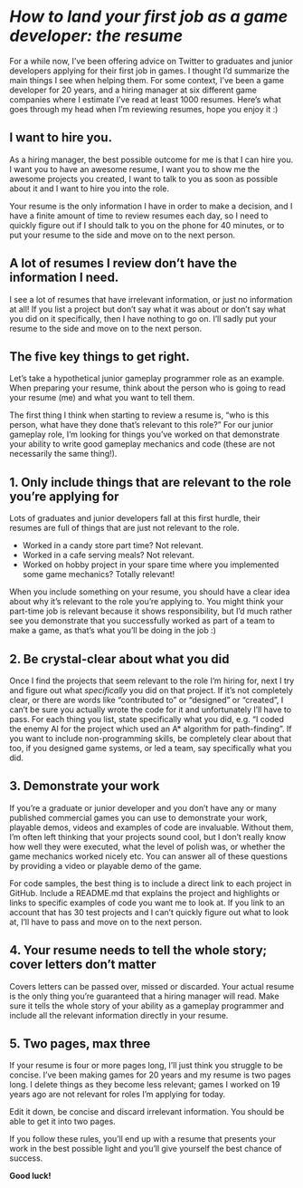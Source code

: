 # _How to land your first job as a game developer: the resume_

For a while now, I’ve been offering advice on Twitter to graduates and junior developers applying for their first job in games. I thought I’d summarize the main things I see when helping them.
For some context, I’ve been a game developer for 20 years, and a hiring manager at six different game companies where I estimate I’ve read at least 1000 resumes. Here’s what goes through my head when I’m reviewing resumes, hope you enjoy it :)

## I want to hire you.
As a hiring manager, the best possible outcome for me is that I can hire you. I want you to have an awesome resume, I want you to show me the awesome projects you created, I want to talk to you as soon as possible about it and I want to hire you into the role.

Your resume is the only information I have in order to make a decision, and I have a finite amount of time to review resumes each day, so I need to quickly figure out if I should talk to you on the phone for 40 minutes, or to put your resume to the side and move on to the next person.

## A lot of resumes I review don’t have the information I need.
I see a lot of resumes that have irrelevant information, or just no information at all! If you list a project but don’t say what it was about or don’t say what you did on it specifically, then I have nothing to go on. I’ll sadly put your resume to the side and move on to the next person.

## The five key things to get right.
Let’s take a hypothetical junior gameplay programmer role as an example. When preparing your resume, think about the person who is going to read your resume (me) and what you want to tell them.

The first thing I think when starting to review a resume is, “who is this person, what have they done that’s relevant to this role?” For our junior gameplay role, I’m looking for things you’ve worked on that demonstrate your ability to write good gameplay mechanics and code (these are not necessarily the same thing!).
## 1. Only include things that are relevant to the role you’re applying for
Lots of graduates and junior developers fall at this first hurdle, their resumes are full of things that are just not relevant to the role.
- Worked in a candy store part time? Not relevant.
- Worked in a cafe serving meals? Not relevant.
- Worked on hobby project in your spare time where you implemented some game mechanics? Totally relevant!

When you include something on your resume, you should have a clear idea about why it’s relevant to the role you’re applying to. You might think your part-time job is relevant because it shows responsibility, but I’d much rather see you demonstrate that you successfully worked as part of a team to make a game, as that’s what you’ll be doing in the job :)

## 2. Be crystal-clear about what you did
Once I find the projects that seem relevant to the role I’m hiring for, next I try and figure out what *specifically* you did on that project. If it’s not completely clear, or there are words like “contributed to” or “designed” or “created”, I can’t be sure you actually wrote the code for it and unfortunately I’ll have to pass.
For each thing you list, state specifically what you did, e.g. “I coded the enemy AI for the project which used an A* algorithm for path-finding”. If you want to include non-programming skills, be completely clear about that too, if you designed game systems, or led a team, say specifically what you did.

## 3. Demonstrate your work
If you’re a graduate or junior developer and you don’t have any or many published commercial games you can use to demonstrate your work, playable demos, videos and examples of code are invaluable. Without them, I’m often left thinking that your projects sound cool, but I don’t really know how well they were executed, what the level of polish was, or whether the game mechanics worked nicely etc. You can answer all of these questions by providing a video or playable demo of the game.

For code samples, the best thing is to include a direct link to each project in GitHub. Include a README.md that explains the project and highlights or links to specific examples of code you want me to look at. If you link to an account that has 30 test projects and I can’t quickly figure out what to look at, I’ll have to pass and move on to the next person.

## 4. Your resume needs to tell the whole story; cover letters don’t matter
Covers letters can be passed over, missed or discarded. Your actual resume is the only thing you’re guaranteed that a hiring manager will read. Make sure it tells the whole story of your ability as a gameplay programmer and include all the relevant information directly in your resume.

## 5. Two pages, max three
If your resume is four or more pages long, I’ll just think you struggle to be concise. I’ve been making games for 20 years and my resume is two pages long. I delete things as they become less relevant; games I worked on 19 years ago are not relevant for roles I’m applying for today.


Edit it down, be concise and discard irrelevant information. You should be able to get it into two pages.

If you follow these rules, you’ll end up with a resume that presents your work in the best possible light and you’ll give yourself the best chance of success.

**Good luck!**
